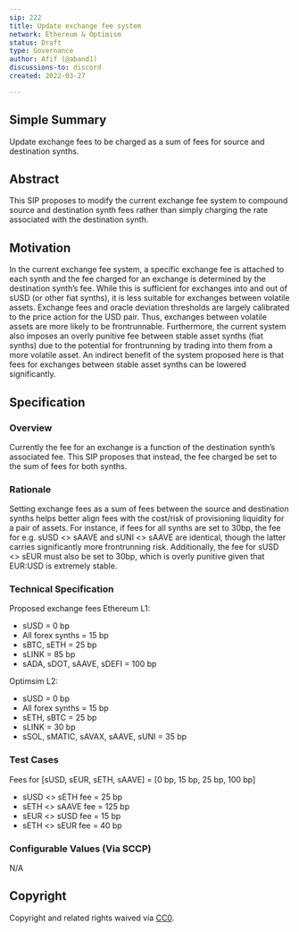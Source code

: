 ```yaml
---
sip: 222
title: Update exchange fee system
network: Ethereum & Optimism
status: Draft
type: Governance
author: Afif (@aband1)
discussions-to: discord
created: 2022-03-27

---
```


<!--You can leave these HTML comments in your merged SIP and delete the visible duplicate text guides, they will not appear and may be helpful to refer to if you edit it again. This is the suggested template for new SIPs. Note that an SIP number will be assigned by an editor. When opening a pull request to submit your SIP, please use an abbreviated title in the filename, `sip-draft_title_abbrev.md`. The title should be 44 characters or less.-->

## Simple Summary

<!--"If you can't explain it simply, you don't understand it well enough." Simply describe the outcome the proposed changes intends to achieve. This should be non-technical and accessible to a casual community member.-->

Update exchange fees to be charged as a sum of fees for source and destination synths.

## Abstract

<!--A short (~200 word) description of the proposed change, the abstract should clearly describe the proposed change. This is what *will* be done if the SIP is implemented, not *why* it should be done or *how* it will be done. If the SIP proposes deploying a new contract, write, "we propose to deploy a new contract that will do x".-->

This SIP proposes to modify the current exchange fee system to compound source and destination synth fees rather than simply charging the rate associated with the destination synth. 

## Motivation

<!--This is the problem statement. This is the *why* of the SIP. It should clearly explain *why* the current state of the protocol is inadequate.  It is critical that you explain *why* the change is needed, if the SIP proposes changing how something is calculated, you must address *why* the current calculation is inaccurate or wrong. This is not the place to describe how the SIP will address the issue!-->

In the current exchange fee system, a specific exchange fee is attached to each synth and the fee charged for an exchange is determined by the destination synth’s fee. While this is sufficient for exchanges into and out of sUSD (or other fiat synths), it is less suitable for exchanges between volatile assets. Exchange fees and oracle deviation thresholds are largely calibrated to the price action for the USD pair. Thus, exchanges between volatile assets are more likely to be frontrunnable. Furthermore, the current system also imposes an overly punitive fee between stable asset synths (fiat synths) due to the potential for frontrunning by trading into them from a more volatile asset. An indirect benefit of the system proposed here is that fees for exchanges between stable asset synths can be lowered significantly. 

## Specification

<!--The specification should describe the syntax and semantics of any new feature, there are five sections
1. Overview
2. Rationale
3. Technical Specification
4. Test Cases
5. Configurable Values
-->

### Overview

<!--This is a high level overview of *how* the SIP will solve the problem. The overview should clearly describe how the new feature will be implemented.-->

Currently the fee for an exchange is a function of the destination synth’s associated fee. This SIP proposes that instead, the fee charged be set to the sum of fees for both synths. 

### Rationale

<!--This is where you explain the reasoning behind how you propose to solve the problem. Why did you propose to implement the change in this way, what were the considerations and trade-offs. The rationale fleshes out what motivated the design and why particular design decisions were made. It should describe alternate designs that were considered and related work. The rationale may also provide evidence of consensus within the community, and should discuss important objections or concerns raised during discussion.-->

Setting exchange fees as a sum of fees between the source and destination synths helps better align fees with the cost/risk of provisioning liquidity for a pair of assets. For instance, if fees for all synths are set to 30bp, the fee for e.g. sUSD <> sAAVE and sUNI <> sAAVE are identical, though the latter carries significantly more frontrunning risk. Additionally, the fee for sUSD <> sEUR must also be set to 30bp, which is overly punitive given that EUR:USD is extremely stable. 

### Technical Specification

<!--The technical specification should outline the public API of the changes proposed. That is, changes to any of the interfaces Synthetix currently exposes or the creations of new ones.-->

Proposed exchange fees
Ethereum L1:
- sUSD = 0 bp
- All forex synths = 15 bp
- sBTC, sETH = 25 bp
- sLINK = 85 bp
- sADA, sDOT, sAAVE, sDEFI = 100 bp

Optimsim L2:
- sUSD = 0 bp
- All forex synths = 15 bp
- sETH, sBTC = 25 bp
- sLINK = 30 bp
- sSOL, sMATIC, sAVAX, sAAVE, sUNI = 35 bp

### Test Cases

<!--Test cases for an implementation are mandatory for SIPs but can be included with the implementation..-->

Fees for [sUSD, sEUR, sETH, sAAVE] = [0 bp, 15 bp, 25 bp, 100 bp]
- sUSD <> sETH fee = 25 bp
- sETH <> sAAVE fee = 125 bp
- sEUR <> sUSD fee = 15 bp
- sETH <> sEUR fee = 40 bp

### Configurable Values (Via SCCP)

<!--Please list all values configurable via SCCP under this implementation.-->

N/A

## Copyright

Copyright and related rights waived via [CC0](https://creativecommons.org/publicdomain/zero/1.0/).
